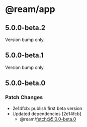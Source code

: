 # @ream/app

## 5.0.0-beta.2

Version bump only.

## 5.0.0-beta.1

Version bump only.

## 5.0.0-beta.0

### Patch Changes

- 2e14fcb: publish first beta version
- Updated dependencies [2e14fcb]
  - @ream/fetch@5.0.0-beta.0
